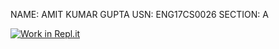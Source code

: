 NAME: AMIT KUMAR GUPTA
USN: ENG17CS0026
SECTION: A



[![Work in Repl.it](https://classroom.github.com/assets/work-in-replit-14baed9a392b3a25080506f3b7b6d57f295ec2978f6f33ec97e36a161684cbe9.svg)](https://classroom.github.com/online_ide?assignment_repo_id=289618&assignment_repo_type=GroupAssignmentRepo)
